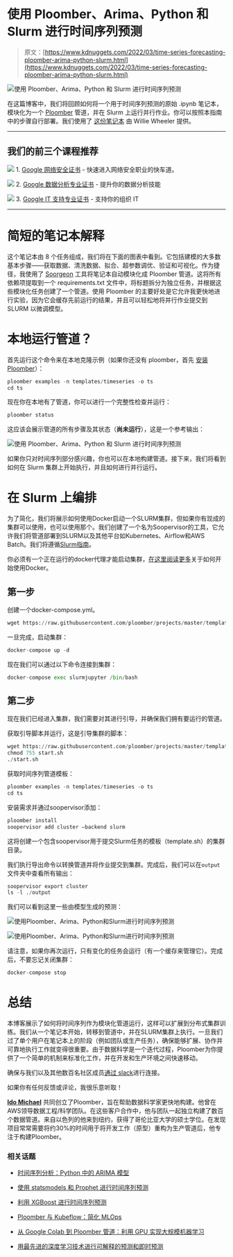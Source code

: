 # 使用 Ploomber、Arima、Python 和 Slurm 进行时间序列预测

> 原文：[https://www.kdnuggets.com/2022/03/time-series-forecasting-ploomber-arima-python-slurm.html](https://www.kdnuggets.com/2022/03/time-series-forecasting-ploomber-arima-python-slurm.html)

![使用 Ploomber、Arima、Python 和 Slurm 进行时间序列预测](../Images/294263a827d6c7340aedc7571d2a26c7.png)

在这篇博客中，我们将回顾如何将一个用于时间序列预测的原始 .ipynb 笔记本，模块化为一个 [Ploomber](https://ploomber.io/) 管道，并在 Slurm 上运行并行作业。你可以按照本指南中的步骤自行部署。我们使用了 [这份笔记本](https://github.com/williewheeler/time-series-demos/blob/master/arima/arima-python.ipynb) 由 Willie Wheeler 提供。

* * *

## 我们的前三个课程推荐

![](../Images/0244c01ba9267c002ef39d4907e0b8fb.png) 1\. [Google 网络安全证书](https://www.kdnuggets.com/google-cybersecurity) - 快速进入网络安全职业的快车道。

![](../Images/e225c49c3c91745821c8c0368bf04711.png) 2\. [Google 数据分析专业证书](https://www.kdnuggets.com/google-data-analytics) - 提升你的数据分析技能

![](../Images/0244c01ba9267c002ef39d4907e0b8fb.png) 3\. [Google IT 支持专业证书](https://www.kdnuggets.com/google-itsupport) - 支持你的组织 IT

* * *

# 简短的笔记本解释

这个笔记本由 8 个任务组成，我们将在下面的图表中看到。它包括建模的大多数基本步骤——获取数据、清洗数据、拟合、超参数调优、验证和可视化。作为捷径，我使用了 [Soorgeon](https://github.com/ploomber/soorgeon) 工具将笔记本自动模块化成 Ploomber 管道。这将所有依赖项提取到一个 requirements.txt 文件中，将标题拆分为独立任务，并根据这些模块化任务创建了一个管道。使用 Ploomber 的主要好处是它允许我更快地进行实验，因为它会缓存先前运行的结果，并且可以轻松地将并行作业提交到 SLURM 以微调模型。

# 本地运行管道？

首先运行这个命令来在本地克隆示例（如果你还没有 ploomber，首先 [安装 Ploomber](https://docs.ploomber.io/en/latest/get-started/install.html)）：

```py
ploomber examples -n templates/timeseries -o ts
cd ts
```

现在你在本地有了管道，你可以进行一个完整性检查并运行：

```py
ploomber status
```

这应该会展示管道的所有步骤及其状态（**尚未运行**），这是一个参考输出：

![使用 Ploomber、Arima、Python 和 Slurm 进行时间序列预测](../Images/309db41925bceccb5caf11bd03a40c1f.png)

如果你只对时间序列部分感兴趣，你也可以在本地构建管道。接下来，我们将看到如何在 Slurm 集群上开始执行，并且如何进行并行运行。

# 在 Slurm 上编排

为了简化，我们将展示如何使用Docker启动一个SLURM集群，但如果你有现成的集群可以使用，也可以使用那个。我们创建了一个名为Soopervisor的工具，它允许我们将管道部署到SLURM以及其他平台如Kubernetes、Airflow和AWS Batch。我们将遵循[Slurm指南](https://soopervisor.readthedocs.io/en/latest/tutorials/slurm.html)。

你必须有一个正在运行的docker代理才能启动集群，[在这里阅读更多](https://docs.docker.com/get-docker/)关于如何开始使用Docker。

## 第一步

创建一个docker-compose.yml。

```py
wget https://raw.githubusercontent.com/ploomber/projects/master/templates/timeseries/docker-compose.yml
```

一旦完成，启动集群：

```py
docker-compose up -d
```

现在我们可以通过以下命令连接到集群：

```py
docker-compose exec slurmjupyter /bin/bash
```

## 第二步

现在我们已经进入集群，我们需要对其进行引导，并确保我们拥有要运行的管道。

获取引导脚本并运行，这是引导集群的脚本：

```py
wget https://raw.githubusercontent.com/ploomber/projects/master/templates/timeseries/start.sh
chmod 755 start.sh
./start.sh
```

获取时间序列管道模板：

```py
ploomber examples -n templates/timeseries -o ts
cd ts
```

安装需求并通过soopervisor添加：

```py
ploomber install
soopervisor add cluster –backend slurm
```

这将创建一个包含soopervisor用于提交Slurm任务的模板（template.sh）的集群目录。

我们执行导出命令以转换管道并将作业提交到集群。完成后，我们可以在`output`文件夹中查看所有输出：

```py
soopervisor export cluster
ls -l ./output
```

我们可以看到这里一些由模型生成的预测：

![使用Ploomber、Arima、Python和Slurm进行时间序列预测](../Images/7728da87e41838b878859dbf34b88ebd.png)

![使用Ploomber、Arima、Python和Slurm进行时间序列预测](../Images/14df096bc7bbac6d21e96a951f560a2a.png)

请注意，如果你再次运行，只有变化的任务会运行（有一个缓存来管理它）。完成后，不要忘记关闭集群：

```py
docker-compose stop
```

# 总结

本博客展示了如何将时间序列作为模块化管道运行，这样可以扩展到分布式集群训练。我们从一个笔记本开始，转移到管道中，并在SLURM集群上执行。一旦我们过了单个用户在笔记本上的阶段（例如团队或生产任务），确保能够扩展、协作并可靠地执行工作就变得很重要。由于数据科学是一个迭代过程，Ploomber为你提供了一个简单的机制来标准化工作，并在开发和生产环境之间快速移动。

确保与我们以及其他数百名社区成员[通过 slack](https://ploomber.io/community)进行连接。

如果你有任何反馈或评论，我很乐意听取！

**[Ido Michael](https://www.linkedin.com/in/ido-michael/)** 共同创立了Ploomber，旨在帮助数据科学家更快地构建。他曾在AWS领导数据工程/科学团队。在这些客户合作中，他与团队一起独立构建了数百个数据管道。来自以色列的他来到纽约，获得了哥伦比亚大学的硕士学位。在发现项目常常需要将约30%的时间用于将开发工作（原型）重构为生产管道后，他专注于构建Ploomber。

### 相关话题

+   [时间序列分析：Python 中的 ARIMA 模型](https://www.kdnuggets.com/2023/08/times-series-analysis-arima-models-python.html)

+   [使用 statsmodels 和 Prophet 进行时间序列预测](https://www.kdnuggets.com/2023/03/time-series-forecasting-statsmodels-prophet.html)

+   [利用 XGBoost 进行时间序列预测](https://www.kdnuggets.com/2023/08/leveraging-xgboost-timeseries-forecasting.html)

+   [Ploomber 与 Kubeflow：简化 MLOps](https://www.kdnuggets.com/2022/02/ploomber-kubeflow-mlops-easier.html)

+   [从 Google Colab 到 Ploomber 管道：利用 GPU 实现大规模机器学习](https://www.kdnuggets.com/2022/03/google-colab-ploomber-pipeline-ml-scale-gpus.html)

+   [用最先进的深度学习技术进行可解释的预测和即时预测](https://www.kdnuggets.com/2021/12/sota-explainable-forecasting-and-nowcasting.html)
